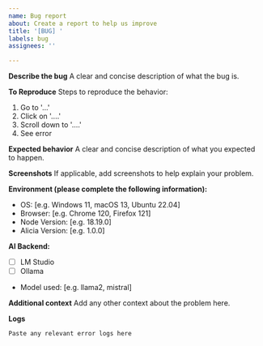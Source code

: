 ```yaml
---
name: Bug report
about: Create a report to help us improve
title: '[BUG] '
labels: bug
assignees: ''

---
```


**Describe the bug**
A clear and concise description of what the bug is.

**To Reproduce**
Steps to reproduce the behavior:
1. Go to '...'
2. Click on '....'
3. Scroll down to '....'
4. See error

**Expected behavior**
A clear and concise description of what you expected to happen.

**Screenshots**
If applicable, add screenshots to help explain your problem.

**Environment (please complete the following information):**
 - OS: [e.g. Windows 11, macOS 13, Ubuntu 22.04]
 - Browser: [e.g. Chrome 120, Firefox 121]
 - Node Version: [e.g. 18.19.0]
 - Alicia Version: [e.g. 1.0.0]

**AI Backend:**
 - [ ] LM Studio
 - [ ] Ollama
 - Model used: [e.g. llama2, mistral]

**Additional context**
Add any other context about the problem here.

**Logs**
```
Paste any relevant error logs here
```